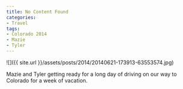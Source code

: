 ```yaml
---
title: No Content Found
categories:
- Travel
tags:
- Colorado 2014
- Mazie
- Tyler
---
```


![]({{ site.url }}/assets/posts/2014/20140621-173913-63553574.jpg)
  



Mazie and Tyler getting ready for a long day of driving on our way to Colorado for a week of vacation.

